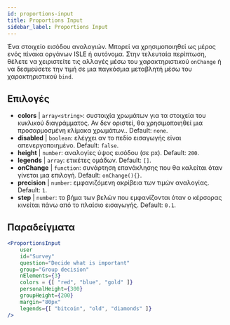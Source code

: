 ```yaml
---
id: proportions-input 
title: Proportions Input
sidebar_label: Proportions Input
---
```


Ένα στοιχείο εισόδου αναλογιών. Μπορεί να χρησιμοποιηθεί ως μέρος ενός πίνακα οργάνων ISLE ή αυτόνομα. Στην τελευταία περίπτωση, θέλετε να χειριστείτε τις αλλαγές μέσω του χαρακτηριστικού `onChange` ή να δεσμεύσετε την τιμή σε μια παγκόσμια μεταβλητή μέσω του χαρακτηριστικού `bind`.

## Επιλογές

* __colors__ | `array<string>`: συστοιχία χρωμάτων για τα στοιχεία του κυκλικού διαγράμματος. Αν δεν οριστεί, θα χρησιμοποιηθεί μια προσαρμοσμένη κλίμακα χρωμάτων.. Default: `none`.
* __disabled__ | `boolean`: ελέγχει αν το πεδίο εισαγωγής είναι απενεργοποιημένο. Default: `false`.
* __height__ | `number`: αναλογίες ύψος εισόδου (σε px). Default: `200`.
* __legends__ | `array`: ετικέτες ομάδων. Default: `[]`.
* __onChange__ | `function`: συνάρτηση επανάκλησης που θα καλείται όταν γίνεται μια επιλογή. Default: `onChange(){}`.
* __precision__ | `number`: εμφανιζόμενη ακρίβεια των τιμών αναλογίας. Default: `1`.
* __step__ | `number`: το βήμα των βελών που εμφανίζονται όταν ο κέρσορας κινείται πάνω από το πλαίσιο εισαγωγής. Default: `0.1`.


## Παραδείγματα

```jsx live
<ProportionsInput
    user
    id="Survey"
    question="Decide what is important"
    group="Group decision"
    nElements={3}
    colors = {[ "red", "blue", "gold" ]}
    personalHeight={300}
    groupHeight={200}
    margin="80px"
    legends={[ "bitcoin", "old", "diamonds" ]}
/>
```

